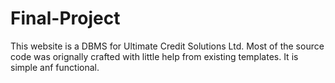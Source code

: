 # Final-Project
This website is a DBMS for Ultimate Credit Solutions Ltd. Most of the source code was orignally crafted with little help from existing templates. It is simple anf functional.
